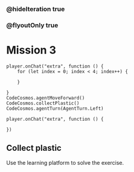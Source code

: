 ### @hideIteration true
### @flyoutOnly true
# Mission 3

```blocks
player.onChat("extra", function () {
    for (let index = 0; index < 4; index++) {
        
    }

}
CodeCosmos.agentMoveForward()
CodeCosmos.collectPlastic()
CodeCosmos.agentTurn(AgentTurn.Left)
```

```template
player.onChat("extra", function () {
    
})
```

## Collect plastic
Use the learning platform to solve the exercise.